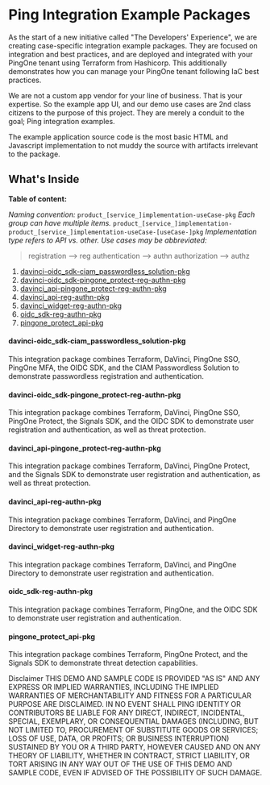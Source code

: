 # Ping Integration Example Packages

As the start of a new initiative called "The Developers' Experience", we are creating case-specific integration example packages. They are focused on integration and best practices, and are deployed and integrated with your PingOne tenant using Terraform from Hashicorp. This additionally demonstrates how you can manage your PingOne tenant following IaC best practices.

We are not a custom app vendor for your line of business. That is your expertise. So the example app UI, and our demo use cases are 2nd class citizens to the purpose of this project. They are merely a conduit to the goal; Ping integration examples.

The example application source code is the most basic HTML and Javascript implementation to not muddy the source with artifacts irrelevant to the package.

## What's Inside

**Table of content:**

*Naming convention:*
`product_[service_]implementation-useCase-pkg`
*Each group can have multiple items.*
`product_[service_]implementation-product_[service_]implementation-useCase-[useCase-]pkg`
*Implementation type refers to API vs. other.*
*Use cases may be abbreviated:*
> registration --> reg
> authentication --> authn
> authorization --> authz

1. [davinci-oidc_sdk-ciam_passwordless_solution-pkg](#item-three)
1. [davinci-oidc_sdk-pingone_protect-reg-authn-pkg](#item-five)
1. [davinci_api-pingone_protect-reg-authn-pkg](#item-two)
1. [davinci_api-reg-authn-pkg](#item-one)
1. [davinci_widget-reg-authn-pkg](#item-four)
1. [oidc_sdk-reg-authn-pkg](#item-six)
1. [pingone_protect_api-pkg](#item-seven)

<!-- TOC headings -->
<a id="item-three"></a>
#### davinci-oidc_sdk-ciam_passwordless_solution-pkg
This integration package combines Terraform, DaVinci, PingOne SSO, PingOne MFA, the OIDC SDK, and the CIAM Passwordless Solution to demonstrate passwordless registration and authentication.

<a id="item-five"></a>
#### davinci-oidc_sdk-pingone_protect-reg-authn-pkg
This integration package combines Terraform, DaVinci, PingOne SSO, PingOne Protect, the Signals SDK, and the OIDC SDK to demonstrate user registration and authentication, as well as threat protection.

<a id="item-two"></a>
#### davinci_api-pingone_protect-reg-authn-pkg
This integration package combines Terraform, DaVinci, PingOne Protect, and the Signals SDK to demonstrate user registration and authentication, as well as threat protection.

<a id="item-one"></a>
#### davinci_api-reg-authn-pkg
This integration package combines Terraform, DaVinci, and PingOne Directory to demonstrate user registration and authentication.

<a id="item-four"></a>
#### davinci_widget-reg-authn-pkg
This integration package combines Terraform, DaVinci, and PingOne Directory to demonstrate user registration and authentication.

<a id="item-six"></a>
#### oidc_sdk-reg-authn-pkg
This integration package combines Terraform, PingOne, and the OIDC SDK to demonstrate user registration and authentication.

<a id="item-seven"></a>
#### pingone_protect_api-pkg
This integration package combines Terraform, PingOne Protect, and the Signals SDK to demonstrate threat detection capabilities.


Disclaimer
THIS DEMO AND SAMPLE CODE IS PROVIDED "AS IS" AND ANY EXPRESS OR IMPLIED WARRANTIES, INCLUDING THE IMPLIED WARRANTIES OF MERCHANTABILITY AND FITNESS FOR A PARTICULAR PURPOSE ARE DISCLAIMED. IN NO EVENT SHALL PING IDENTITY OR CONTRIBUTORS BE LIABLE FOR ANY DIRECT, INDIRECT, INCIDENTAL, SPECIAL, EXEMPLARY, OR CONSEQUENTIAL DAMAGES (INCLUDING, BUT NOT LIMITED TO, PROCUREMENT OF SUBSTITUTE GOODS OR SERVICES; LOSS OF USE, DATA, OR PROFITS; OR BUSINESS INTERRUPTION) SUSTAINED BY YOU OR A THIRD PARTY, HOWEVER CAUSED AND ON ANY THEORY OF LIABILITY, WHETHER IN CONTRACT, STRICT LIABILITY, OR TORT ARISING IN ANY WAY OUT OF THE USE OF THIS DEMO AND SAMPLE CODE, EVEN IF ADVISED OF THE POSSIBILITY OF SUCH DAMAGE.